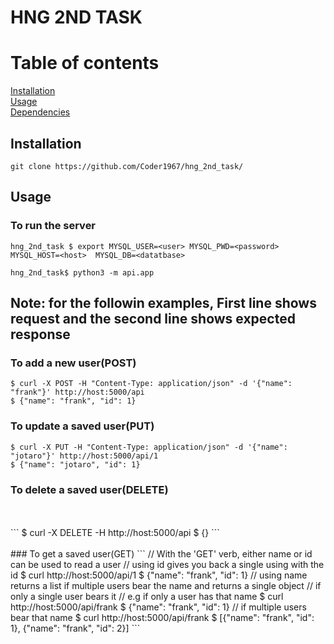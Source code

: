 # HNG 2ND TASK

# Table of contents
[Installation](#Installation)<br/>
[Usage](#Usage)<br/>
[Dependencies](#Dependencies)<br/>

  
## Installation
```
git clone https://github.com/Coder1967/hng_2nd_task/
```
## Usage
### To run the server
```
hng_2nd_task $ export MYSQL_USER=<user> MYSQL_PWD=<password> MYSQL_HOST=<host>  MYSQL_DB=<datatbase>

hng_2nd_task$ python3 -m api.app
```
## Note: for the followin examples, First line shows request and the second line shows expected response
### To add a new user(POST)
```
$ curl -X POST -H "Content-Type: application/json" -d '{"name": "frank"}' http://host:5000/api
$ {"name": "frank", "id": 1}
```
### To update a saved user(PUT)
```
$ curl -X PUT -H "Content-Type: application/json" -d '{"name": "jotaro"}' http://host:5000/api/1
$ {"name": "jotaro", "id": 1}
```

### To delete a saved user(DELETE)
<br/>
<br/>
```
$ curl -X DELETE -H http://host:5000/api
$ {}
```
<br/>
<br/>
### To get a saved user(GET)
```
// With the 'GET' verb, either name or id can be used to read a user
// using id gives you back a single using with the id
$ curl http://host:5000/api/1
$ {"name": "frank", "id": 1}
// using name returns a list if multiple users bear the name and returns a single object
// if only a single user bears it
// e.g if only a user has that name
$ curl http://host:5000/api/frank
$ {"name": "frank", "id": 1}
// if multiple users bear that name
$ curl http://host:5000/api/frank
$ [{"name": "frank", "id": 1}, {"name": "frank", "id": 2}]
```
<br/>
<br/>
